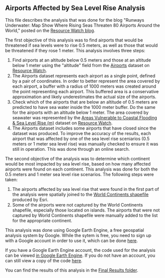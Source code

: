 ## Airports Affected by Sea Level Rise Analysis

This file describes the analysis that was done for the blog "Runways Underwater: Map Show Where Rising Seas Threaten 80 Airports Around the World," posted on the [Resource Watch blog](https://blog.resourcewatch.org/).

The first objective of this analysis was to find airports that would be threatened if sea levels were to rise 0.5 meters, as well as those that would be threatened if they rose 1 meter. This analysis involves three steps:

1) Find airports at an altitude below 0.5 meters and those at an altitude below 1 meter using the "altitude" field from the [Airports](https://resourcewatch.org/data/explore/com002-Airports_replacement) dataset on [Resource Watch](https://resourcewatch.org/).
2) The Airports dataset represents each airport as a single point, defined by a pair of coordinates. In order to better represent the area covered by each airport, a buffer with a radius of 1000 meters was created around the point representing each airport. This buffered area is a conservative approximation and likely underestimates the actual size of the airports.  
3) Check which of the airports that are below an altitude of 0.5 meters are predicted to have sea water inside the 1000 meter buffer. Do the same for the airports with an altitude below 1 meter. The area covered by seawater was represented by the [Areas Vulnerable to Coastal Flooding & Sea Level Rise (m)](https://resourcewatch.org/data/explore/Projected-Sea-Level-Rise) dataset on [Resource Watch](https://resourcewatch.org/).
4) The Airports dataset includes some airports that have closed since the dataset was produced. To improve the accuracy of the results, each airport that was affected by one of the sea level rise sceniarios (0.5 meters or 1 meter sea level rise) was manually checked to ensure it was still in operation. This was done through an online search. 

The second objective of the analysis was to determine which continent would be most impacted by sea level rise, based on how many affected airports were found on each continent. This analysis was done for both the 0.5 meters and 1 meter sea level rise scenarios. The following steps were taken:
1) The airports affected by sea level rise that were found in the first part of the analysis were spatially joined to the [World Continents shapefile](https://www.arcgis.com/home/item.html?id=a3cb207855b348a297ab85261743351d) produced by Esri.   
2) Some of the airports were not captured by the World Continents shapefile, especially those located on islands. The airports that were not captured by World Continents shapefile were manually added to the list for the appropriate continent.

This analysis was done using Google Earth Engine, a free geospatial analysis system by Google. While the sytem is free, you need to sign up with a Google account in order to use it, which can be done [here](https://earthengine.google.com/).

If you have a Google Earth Engine account, the code used for the analysis can be viewed [in Google Earth Engine](https://code.earthengine.google.com/d9c15a9bcd09461d13fe671bc3afff94). If you do not have an account, you can still view a copy of the code [here](https://github.com/resource-watch/blog-analysis/blob/master/blog_021a_airports_sealevel/EarthEnginecode.md).

You can find the results of this analysis in the [Final Results folder](https://github.com/resource-watch/blog-analysis/tree/master/blog_021a_airports_sealevel/Final%20Results).
